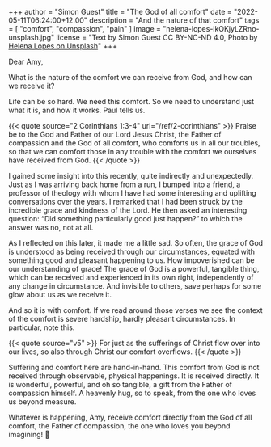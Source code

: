 +++
author = "Simon Guest"
title = "The God of all comfort"
date = "2022-05-11T06:24:00+12:00"
description = "And the nature of that comfort"
tags = [ "comfort", "compassion", "pain" ]
image = "helena-lopes-ikOKjyLZRno-unsplash.jpg"
license = "Text by Simon Guest CC BY-NC-ND 4.0, Photo by [Helena Lopes on Unsplash](https://unsplash.com/photos/ikOKjyLZRno)"
+++

Dear Amy,

What is the nature of the comfort we can receive from God, and how can we receive it?

Life can be so hard. We need this comfort. So we need to understand just what it is, and how it works. Paul tells us.

{{< quote source="2 Corinthians 1:3-4" url="/ref/2-corinthians" >}}
Praise be to the God and Father of our Lord Jesus Christ, the Father of compassion and the God of all comfort, who comforts us in all our troubles, so that we can comfort those in any trouble with the comfort we ourselves have received from God.
{{< /quote >}}

I gained some insight into this recently, quite indirectly and unexpectedly. Just as I was arriving back home from a run, I bumped into a friend, a professor of theology with whom I have had some interesting and uplifting conversations over the years. I remarked that I had been struck by the incredible grace and kindness of the Lord. He then asked an interesting question: “Did something particularly good just happen?” to which the answer was no, not at all.

As I reflected on this later, it made me a little sad. So often, the grace of God is understood as being received through our circumstances, equated with something good and pleasant happening to us. How impoverished can be our understanding of grace! The grace of God is a powerful, tangible thing, which can be received and experienced in its own right, independently of any change in circumstance. And invisible to others, save perhaps for some glow about us as we receive it.

And so it is with comfort. If we read around those verses we see the context of the comfort is severe hardship, hardly pleasant circumstances. In particular, note this.

{{< quote source="v5" >}}
For just as the sufferings of Christ flow over into our lives, so also through Christ our comfort overflows.
{{< /quote >}}

Suffering and comfort here are hand-in-hand. This comfort from God is not received through observable, physical happenings. It is received directly. It is wonderful, powerful, and oh so tangible, a gift from the Father of compassion himself. A heavenly hug, so to speak, from the one who loves us beyond measure.

Whatever is happening, Amy, receive comfort directly from the God of all comfort, the Father of compassion, the one who loves you beyond imagining! 🙏
